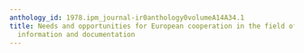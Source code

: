 ```yaml
---
anthology_id: 1978.ipm_journal-ir0anthology0volumeA14A34.1
title: Needs and opportunities for European cooperation in the field of social science
  information and documentation
---
```

